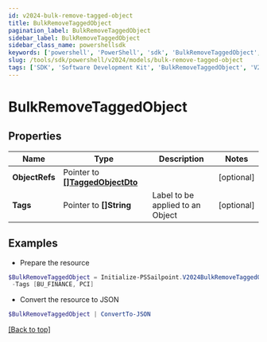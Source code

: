 ```yaml
---
id: v2024-bulk-remove-tagged-object
title: BulkRemoveTaggedObject
pagination_label: BulkRemoveTaggedObject
sidebar_label: BulkRemoveTaggedObject
sidebar_class_name: powershellsdk
keywords: ['powershell', 'PowerShell', 'sdk', 'BulkRemoveTaggedObject', 'V2024BulkRemoveTaggedObject'] 
slug: /tools/sdk/powershell/v2024/models/bulk-remove-tagged-object
tags: ['SDK', 'Software Development Kit', 'BulkRemoveTaggedObject', 'V2024BulkRemoveTaggedObject']
---
```



# BulkRemoveTaggedObject

## Properties

Name | Type | Description | Notes
------------ | ------------- | ------------- | -------------
**ObjectRefs** |  Pointer to [**[]TaggedObjectDto**](tagged-object-dto) |  | [optional] 
**Tags** |  Pointer to **[]String** | Label to be applied to an Object | [optional] 

## Examples

- Prepare the resource
```powershell
$BulkRemoveTaggedObject = Initialize-PSSailpoint.V2024BulkRemoveTaggedObject  -ObjectRefs null `
 -Tags [BU_FINANCE, PCI]
```

- Convert the resource to JSON
```powershell
$BulkRemoveTaggedObject | ConvertTo-JSON
```


[[Back to top]](#) 

